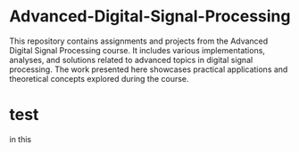 # Advanced-Digital-Signal-Processing
This repository contains assignments and projects from the Advanced Digital Signal Processing course. It includes various implementations, analyses, and solutions related to advanced topics in digital signal processing. The work presented here showcases practical applications and theoretical concepts explored during the course.
# test
in this 